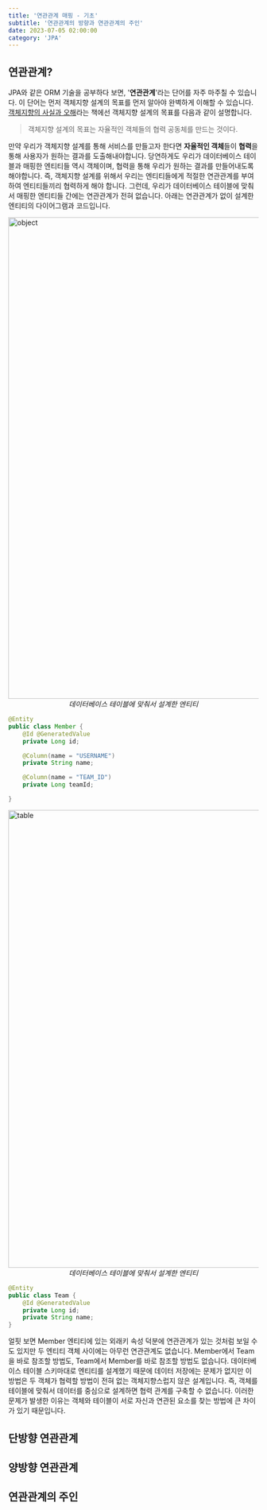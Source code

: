 ```yaml
---
title: '연관관계 매핑 - 기초'
subtitle: '연관관계의 방향과 연관관계의 주인'
date: 2023-07-05 02:00:00
category: 'JPA'
---
```


## 연관관계?

JPA와 같은 ORM 기술을 공부하다 보면, '**연관관계**'라는 단어를 자주 마주칠 수 있습니다. 이 단어는 먼저 객체지향 설계의 목표를 먼저 알아야 완벽하게 이해할 수 있습니다. [객체지향의 사실과 오해](https://blog.coderoad.kr/essence-oop)라는 책에선 객체지향 설계의 목표를 다음과 같이 설명합니다.

> 객체지향 설계의 목표는 자율적인 객체들의 협력 공동체를 만드는 것이다.

만약 우리가 객체지향 설계를 통해 서비스를 만들고자 한다면 **자율적인 객체**들이 **협력**을 통해 사용자가 원하는 결과를 도출해내야합니다. 당연하게도 우리가 데이터베이스 테이블과 매핑한 엔티티들 역시 객체이며, 협력을 통해 우리가 원하는 결과를 만들어내도록 해야합니다. 즉, 객체지향 설계를 위해서 우리는 엔티티들에게 적절한 연관관계를 부여하여 엔티티들끼리 협력하게 해야 합니다. 그런데, 우리가 데이터베이스 테이블에 맞춰서 매핑한 엔티티들 간에는 연관관계가 전혀 없습니다. 아래는 연관관계가 없이 설계한 엔티티의 다이어그램과 코드입니다.

<img width="970" alt="object" src="https://github.com/SKHUMEET/skhumeet-backend/assets/14046092/fb8b2fc1-f023-4b1c-b0fa-25d940a086f6">
<div align="center"><I>데이터베이스 테이블에 맞춰서 설계한 엔티티</I></div>

```java
@Entity
public class Member {
    @Id @GeneratedValue
    private Long id;

    @Column(name = "USERNAME")
    private String name;

    @Column(name = "TEAM_ID")
    private Long teamId;

}
```

<img width="922" alt="table" src="https://github.com/SKHUMEET/skhumeet-backend/assets/14046092/d75f41e7-7e22-459a-8953-e0bb04fc8c6b">
<div align="center"><I>데이터베이스 테이블에 맞춰서 설계한 엔티티</I></div>

```java
@Entity
public class Team {
    @Id @GeneratedValue
    private Long id;
    private String name;
}
```

얼핏 보면 Member 엔티티에 있는 외래키 속성 덕분에 연관관계가 있는 것처럼 보일 수도 있지만 두 엔티티 객체 사이에는 아무런 연관관계도 없습니다. Member에서 Team을 바로 참조할 방법도, Team에서 Member를 바로 참조할 방법도 없습니다. 데이터베이스 테이블 스키마대로 엔티티를 설계했기 때문에 데이터 저장에는 문제가 없지만 이 방법은 두 객체가 협력할 방법이 전혀 없는 객체지향스럽지 않은 설계입니다. 즉, 객체를 테이블에 맞춰서 데이터를 중심으로 설계하면 협력 관계를 구축할 수 없습니다. 이러한 문제가 발생한 이유는 객체와 테이블이 서로 자신과 연관된 요소를 찾는 방법에 큰 차이가 있기 때문입니다.

## 단방향 연관관계

## 양방향 연관관계

## 연관관계의 주인

```

```

```

```
